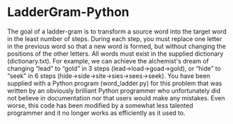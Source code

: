 # LadderGram-Python

The goal of a ladder-gram is to transform a source word into the target word in the least
number of steps. During each step, you must replace one letter in the previous word so that
a new word is formed, but without changing the positions of the other letters. All words
must exist in the supplied dictionary (dictionary.txt). For example, we can achieve the
alchemist's dream of changing “lead” to “gold” in 3 steps (lead->load->goad->gold), or
“hide” to “seek” in 6 steps (hide->side->site->sies->sees->seek).
You have been supplied with a Python program (word_ladder.py) for this problem that was
written by an obviously brilliant Python programmer who unfortunately did not believe in
documentation nor that users would make any mistakes. Even worse, this code has been
modified by a somewhat less talented programmer and it no longer works as efficiently as it
used to.
